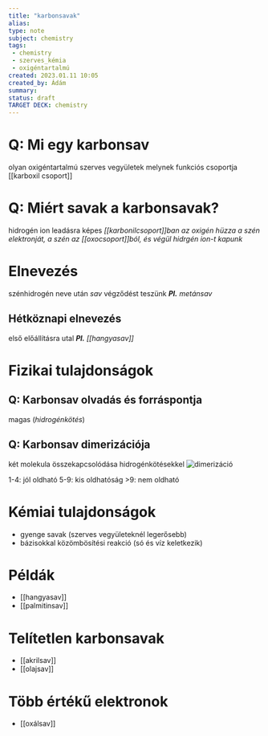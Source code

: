 ```yaml
---
title: "karbonsavak"
alias: 
type: note
subject: chemistry
tags:
 - chemistry
 - szerves_kémia
 - oxigéntartalmú
created: 2023.01.11 10:05
created_by: Ádám
summary: 
status: draft 
TARGET DECK: chemistry
---
```

# Q: Mi egy karbonsav 
olyan oxigéntartalmú szerves vegyületek melynek funkciós csoportja [[karboxil csoport]]
<!--ID: 1674639621471-->


# Q: Miért savak a karbonsavak?
hidrogén ion leadásra képes
*[[karbonilcsoport]]ban az oxigén hüzza a szén elektronját, a szén az [[oxocsoport]]ból, és végül hidrgén ion-t kapunk*
<!--ID: 1674639621485-->


# Elnevezés
szénhidrogén neve után *sav* végződést teszünk
***Pl.*** *metánsav*

## Hétköznapi elnevezés 
első előállításra utal
***Pl.*** *[[hangyasav]]*

# Fizikai tulajdonságok
## Q: Karbonsav olvadás és forráspontja
magas (*hidrogénkötés*)
<!--ID: 1674648757387-->

## Q: Karbonsav dimerizációja
két molekula összekapcsolódása hidrogénkötésekkel
![dimerizáció](http://cms.sulinet.hu/get/d/76fe90e3-1615-4cb4-b2a3-a4e9aec6896e/1/6/b/Large/k0378_n.jpg)
<!--ID: 1674648757415-->


1-4: jól oldható
5-9: kis oldhatóság
\>9: nem oldható

# Kémiai tulajdonságok 
- gyenge savak (szerves vegyületeknél legerősebb)
- bázisokkal közömbösítési reakció (só és víz keletkezik)

# Példák
- [[hangyasav]] 
- [[palmitinsav]]

# Telítetlen karbonsavak
- [[akrilsav]]
- [[olajsav]]

# Több értékű elektronok
- [[oxálsav]]